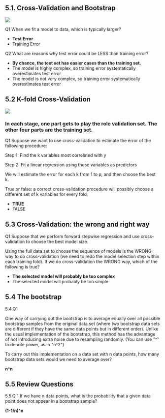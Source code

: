 
## 5.1. Cross-Validation and Bootstrap


![](https://i.imgur.com/xNkDSgR.png)



Q1 When we fit a model to data, which is typically larger?

- **Test Error**
- Training Error


Q2 What are reasons why test error could be LESS than training error?

- **By chance, the test set has easier cases than the training set.**
- The model is highly complex, so training error systematically overestimates test error
- The model is not very complex, so training error systematically overestimates test error

## 5.2 K-fold Cross-Validation
![](https://i.imgur.com/gAVZa4I.png)

### In each stage, one part gets to play the role validation set. The other four parts are the training set.


Q1 Suppose we want to use cross-validation to estimate the error of the following procedure:

Step 1: Find the k variables most correlated with y

Step 2: Fit a linear regression using those variables as predictors

We will estimate the error for each k from 1 to p, and then choose the best k.

True or false: a correct cross-validation procedure will possibly choose a different set of k variables for every fold.

- **TRUE**
- FALSE


## 5.3 Cross-Validation: the wrong and right way


Q1 Suppose that we perform forward stepwise regression and use cross-validation to choose the best model size.

Using the full data set to choose the sequence of models is the WRONG way to do cross-validation (we need to redo the model selection step within each training fold). If we do cross-validation the WRONG way, which of the following is true?


- **The selected model will probably be too complex**
- The selected model will probably be too simple


## 5.4 The bootstrap

5.4.Q1

One way of carrying out the bootstrap is to average equally over all possible bootstrap samples from the original data set (where two bootstrap data sets are different if they have the same data points but in different order). Unlike the usual implementation of the bootstrap, this method has the advantage of not introducing extra noise due to resampling randomly. (You can use "^" to denote power, as in "n^2")

To carry out this implementation on a data set with n data points, how many bootstrap data sets would we need to average over?

**n^n**

## 5.5 Review Questions

5.5.Q 1
If we have n data points, what is the probability that a given data point does not appear in a bootstrap sample?


**(1-1/n)^n**
 
 
